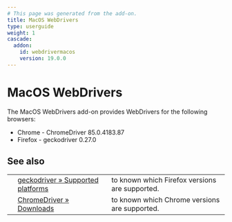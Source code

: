 ```yaml
---
# This page was generated from the add-on.
title: MacOS WebDrivers
type: userguide
weight: 1
cascade:
  addon:
    id: webdrivermacos
    version: 19.0.0
---
```


# MacOS WebDrivers

The MacOS WebDrivers add-on provides WebDrivers for the following browsers:

* Chrome - ChromeDriver 85.0.4183.87
* Firefox - geckodriver 0.27.0

## See also

|   |                                                                                                                           |                                                |
|---|---------------------------------------------------------------------------------------------------------------------------|------------------------------------------------|
|   | [geckodriver » Supported platforms](https://firefox-source-docs.mozilla.org/testing/geckodriver/geckodriver/Support.html) | to known which Firefox versions are supported. |
|   | [ChromeDriver » Downloads](https://sites.google.com/a/chromium.org/chromedriver/downloads)                                | to known which Chrome versions are supported.  |
